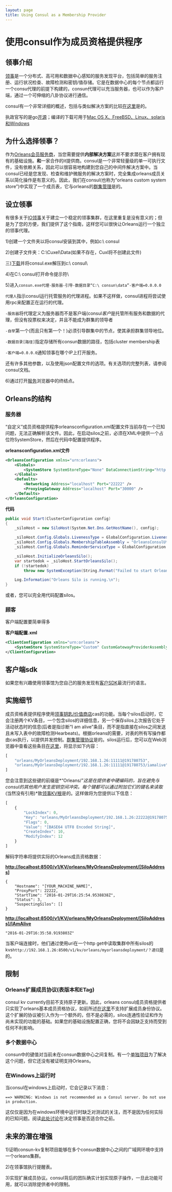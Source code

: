 ```yaml
---
layout: page
title: Using Consul as a Membership Provider
---
```


# 使用consul作为成员资格提供程序

## 领事介绍

[领事](https://www.consul.io)是一个分布式、高可用和数据中心感知的服务发现平台，包括简单的服务注册、运行状况检查、故障检测和密钥/值存储。它是在数据中心的每个节点都运行一个consu代理的前提下构建的，consun代理可以充当服务器，也可以作为客户端，通过一个可伸缩的八卦协议进行通信。

consul有一个非常详细的概述，包括与类似解决方案的比较[在这里](https://www.consul.io/intro/index.html)是的。

执政官写的是go[开源](https://github.com/hashicorp/consul)；编译的下载可用于[Mac OS X、FreeBSD、Linux、solaris和Windows](https://www.consul.io/downloads.html)

## 为什么选择领事？

作为[Orleans会员服务商](../implementation/cluster_management.md)，当您需要提供**内部解决方案**这并不要求潜在客户拥有现有的基础设施。**和**一家合作的it提供商。consul是一个非常轻量级的单一可执行文件，没有依赖关系，因此可以很容易地构建到您自己的中间件解决方案中。当consul已经是您发现、检查和维护微服务的解决方案时，完全集成orleans成员关系以简化操作是有意义的。因此，我们在consul(也称为“orleans custom system store”)中实现了一个成员表，它与orleans的[群集管理](../implementation/cluster_management.md)是的。

## 设立领事

有很多关于[IO领事](https://www.consul.io)关于建立一个稳定的领事集群，在这里重复是没有意义的；但是为了您的方便，我们提供了这个指南，这样您可以很快让Orleans运行一个独立的领事代理。

1)创建一个文件夹以将consul安装到其中，例如c:\\ consul

2)创建子文件夹：C:\\Cuxel\\Data(如果不存在，Cuxl将不创建此文件)

三)[下载](https://www.consul.io/downloads.html)并将consul.exe解压到c:\\ consul\\

4)在C:\\ consul打开命令提示符\\

5)进入`consun.exe代理-服务器-引导-数据目录“C:\ consun\data”-客户端=0.0.0.0`

`代理人`指示consul运行托管服务的代理进程。如果不这样做，consul进程将尝试使用rpc来配置正在运行的代理。

`-服务器`将代理定义为服务器而不是客户端(consul*客户*是托管所有服务和数据的代理，但没有投票权来决定，并且不能成为群集的领导者

`-自举`第一个(而且只有第一个！)必须引导群集中的节点，使其承担群集领导地位。

`-数据目录[路径]`指定存储所有consun数据的路径，包括cluster membership表

`-客户端=0.0.0.0`通知领事在哪个IP上打开服务。

还有许多其他参数，以及使用json配置文件的选项。有关选项的完整列表，请参阅consul文档。

6)通过打开[服务](http://localhost:8500/v1/catalog/services)浏览器中的终结点。

## Orleans的结构

### 服务器

“自定义”成员资格提供程序orleansconfiguration.xml配置文件当前存在一个已知问题，无法正确解析该文件。因此，在启动silos之前，必须在XML中提供一个占位符SystemStore，然后在代码中配置提供程序。

**orleansconfiguration.xml文件**

```xml
<OrleansConfiguration xmlns="urn:orleans">
    <Globals>
        <SystemStore SystemStoreType="None" DataConnectionString="http://localhost:8500" DeploymentId="MyOrleansDeployment" />
    </Globals>
    <Defaults>
        <Networking Address="localhost" Port="22222" />
        <ProxyingGateway Address="localhost" Port="30000" />
    </Defaults>    
</OrleansConfiguration>
```

**代码**

```csharp
public void Start(ClusterConfiguration config)
{
    _siloHost = new SiloHost(System.Net.Dns.GetHostName(), config);

    _siloHost.Config.Globals.LivenessType = GlobalConfiguration.LivenessProviderType.Custom;
    _siloHost.Config.Globals.MembershipTableAssembly = "OrleansConsulUtils";
    _siloHost.Config.Globals.ReminderServiceType = GlobalConfiguration.ReminderServiceProviderType.Disabled;

    _siloHost.InitializeOrleansSilo();
    var startedok = _siloHost.StartOrleansSilo();
    if (!startedok)
        throw new SystemException(String.Format("Failed to start Orleans silo '{0}' as a {1} node", _siloHost.Name, _siloHost.Type));

    Log.Information("Orleans Silo is running.\n");
}
```

或者，您可以完全用代码配置silos。

### 顾客

客户端配置要简单得多

**客户端配置.xml**

```xml
<ClientConfiguration xmlns="urn:orleans">
    <SystemStore SystemStoreType="Custom" CustomGatewayProviderAssemblyName="OrleansConsulUtils" DataConnectionString="http://192.168.1.26:8500" DeploymentId="MyOrleansDeployment" />
</ClientConfiguration>
```

## 客户端sdk

如果您有兴趣使用领事馆为您自己的服务发现有[客户SDK](https://www.consul.io/downloads_tools.html)最流行的语言。

## 实施细节

成员资格表提供程序使用[领事钥匙/价值商店](https://www.consul.io/intro/getting-started/kv.html)cas的功能。当每个silos启动时，它会注册两个KV条目，一个包含silos的详细信息，另一个保存silos上次报告它处于活动状态时的信息(后者是指诊断“I am alive”条目，而不是指直接在silos之间发送且未写入表中的故障检测Hearbeats)。根据orleans的需要，对表的所有写操作都由cas执行，以提供并发控制。[群集管理协议](../implementation/cluster_management.md)是的。silos运行后，您可以在Web浏览器中查看这些条目[在这里](http://localhost:8500/v1/kv/?keys)，将显示如下内容：

```js
[
    "orleans/MyOrleansDeployment/192.168.1.26:11111@191780753",
    "orleans/MyOrleansDeployment/192.168.1.26:11111@191780753/iamalive"
]
```

您会注意到这些键的前缀是*“Orleans/”*这是在提供者中硬编码的，旨在避免与consul的其他用户发生密钥空间冲突。每个键都可以通过附加它们的键名来读取*(当然没有引用)*致[领事KV根](http://localhost:8500/v1/kv/)是的。这样做将为您提供以下信息：

```js
[
    {
        "LockIndex": 0,
        "Key": "orleans/MyOrleansDeployment/192.168.1.26:22222@191780753",
        "Flags": 0,
        "Value": "[BASE64 UTF8 Encoded String]",
        "CreateIndex": 10,
        "ModifyIndex": 12
    }
]
```

解码字符串将提供实际的Orleans成员资格数据：

**<http://localhost:8500/v1/KV/orleans/MyOrleansDeployment/[SiloAddress>]**

```
{
    "Hostname": "[YOUR_MACHINE_NAME]",
    "ProxyPort": 22222,
    "StartTime": "2016-01-29T16:25:54.9538838Z",
    "Status": 3,
    "SuspectingSilos": []
}
```

**<http://localhost:8500/v1/KV/orleans/MyOrleansDeployment/[SiloAddress]/IAmAlive>**

```
"2016-01-29T16:35:58.9193803Z"
```

当客户端连接时，他们通过使用uri在一个http get中读取集群中所有silos的kvs`http://192.168.1.26:8500/v1/kv/orleans/myorleansdeployment/？递归`是的。

## 限制

### Orleans扩展成员协议(表版本和ETag)

consul kv currently目前不支持原子更新。因此，orleans consul成员资格提供者只实现了orleans基本成员资格协议，如前所述[在这里](../implementation/cluster_management.md)不支持扩展成员身份协议。这个扩展的协议被引入作为一个额外的，但不是必需的，silos连通性验证和作为尚未实现的功能的基础。如果您的基础设施配置正确，您将不会因缺乏支持而受到任何不利影响。

### 多个数据中心

consun中的键值对当前未在consun数据中心之间复制。有一个[单独项目](https://github.com/hashicorp/consul-replicate)为了解决这个问题，但它还没有被证明支持Orleans。

### 在Windows上运行时

当consul在windows上启动时，它会记录以下消息：

```
==> WARNING: Windows is not recommended as a Consul server. Do not use in production.
```

这仅仅是因为在windows环境中运行时缺乏对测试的关注，而不是因为任何实际的已知问题。阅读[此处讨论](https://groups.google.com/forum/#!topic/consul-tool/DvXYgZtUZyU)在决定领事是否适合你之前。

## 未来的潜在增强

1)证明consun-kv复制项目能够在多个consun数据中心之间的广域网环境中支持一个orleans集群。

2)在领事馆执行提醒表。

3)实现扩展成员协议。consul背后的团队确实计划实现原子操作，一旦此功能可用，就可以消除提供者中的限制。
